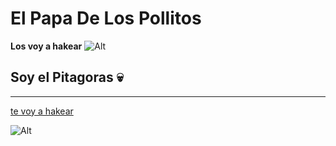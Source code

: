 # El Papa De Los Pollitos
**Los voy a hakear**
![Alt](https://assets.stickpng.com/images/580b57fcd9996e24bc43c515.png)
##
## Soy el Pitagoras 💀
---

[te voy a hakear](https://www.youtube.com/watch?v=pQwWuC25j4A)

![Alt](https://cm1.aminoapps.com/6258/37361eef63ce085f7ec2e2cc3c6154d0aae206f4_375.gif)
